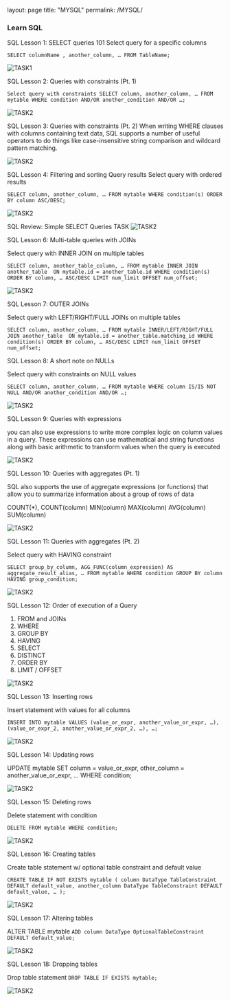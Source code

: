 layout: page
title: "MYSQL"
permalink: /MYSQL/


### Learn SQL 
SQL Lesson 1: SELECT queries 101
Select query for a specific columns

`SELECT columnName , another_column, …
FROM TableName;`

![TASK1](./img/1.png)

SQL Lesson 2: Queries with constraints (Pt. 1)

`Select query with constraints
SELECT column, another_column, …
FROM mytable
WHERE condition
    AND/OR another_condition
    AND/OR …;`

![TASK2](./img/2.png)    

SQL Lesson 3: Queries with constraints (Pt. 2)
When writing WHERE clauses with columns containing text data, SQL supports a number of useful operators to do things like case-insensitive string comparison and wildcard pattern matching.

![TASK2](./img/3.png)  

SQL Lesson 4: Filtering and sorting Query results
Select query with ordered results

`SELECT column, another_column, …
FROM mytable
WHERE condition(s)
ORDER BY column ASC/DESC;`

![TASK2](./img/4.png) 

SQL Review: Simple SELECT Queries
TASK 
![TASK2](./img/5.png)

SQL Lesson 6: Multi-table queries with JOINs

Select query with INNER JOIN on multiple tables

`SELECT column, another_table_column, …
FROM mytable
INNER JOIN another_table 
    ON mytable.id = another_table.id
WHERE condition(s)
ORDER BY column, … ASC/DESC
LIMIT num_limit OFFSET num_offset;`

![TASK2](./img/6.png)


SQL Lesson 7: OUTER JOINs

Select query with LEFT/RIGHT/FULL JOINs on multiple tables

`SELECT column, another_column, …
FROM mytable
INNER/LEFT/RIGHT/FULL JOIN another_table 
    ON mytable.id = another_table.matching_id
WHERE condition(s)
ORDER BY column, … ASC/DESC
LIMIT num_limit OFFSET num_offset;`



SQL Lesson 8: A short note on NULLs

Select query with constraints on NULL values

`SELECT column, another_column, …
FROM mytable
WHERE column IS/IS NOT NULL
AND/OR another_condition
AND/OR …;`

![TASK2](./img/7.png)


SQL Lesson 9: Queries with expressions

you can also use expressions to write more complex logic on column values in a query. These expressions can use mathematical and string functions along with basic arithmetic to transform values when the query is executed

![TASK2](./img/9.png)


SQL Lesson 10: Queries with aggregates (Pt. 1)

SQL also supports the use of aggregate expressions (or functions) that allow you to summarize information about a group of rows of data

COUNT(*), COUNT(column)	
MIN(column)	
MAX(column)
AVG(column)
SUM(column)

![TASK2](./img/10.png)

SQL Lesson 11: Queries with aggregates (Pt. 2)

Select query with HAVING constraint

`SELECT group_by_column, AGG_FUNC(column_expression) AS aggregate_result_alias, …
FROM mytable
WHERE condition
GROUP BY column
HAVING group_condition;`

![TASK2](./img/11.png)

SQL Lesson 12: Order of execution of a Query

1. FROM and JOINs
2. WHERE
3. GROUP BY
4. HAVING
5. SELECT
6. DISTINCT
7. ORDER BY
8. LIMIT / OFFSET

![TASK2](./img/12.png)

SQL Lesson 13: Inserting rows

Insert statement with values for all columns

`INSERT INTO mytable
VALUES (value_or_expr, another_value_or_expr, …),
       (value_or_expr_2, another_value_or_expr_2, …),
       …;`

![TASK2](./img/13.png)

SQL Lesson 14: Updating rows

UPDATE mytable
SET column = value_or_expr, 
    other_column = another_value_or_expr, 
    …
WHERE condition;

![TASK2](./img/14.png)

SQL Lesson 15: Deleting rows

Delete statement with condition

`DELETE FROM mytable
WHERE condition;`

![TASK2](./img/15.png)


SQL Lesson 16: Creating tables

Create table statement w/ optional table constraint and default value

`CREATE TABLE IF NOT EXISTS mytable (
    column DataType TableConstraint DEFAULT default_value,
    another_column DataType TableConstraint DEFAULT default_value,
    …
);`

![TASK2](./img/16.png)

SQL Lesson 17: Altering tables

ALTER TABLE mytable
`ADD column DataType OptionalTableConstraint 
    DEFAULT default_value;`

![TASK2](./img/17.png)

SQL Lesson 18: Dropping tables

Drop table statement
`DROP TABLE IF EXISTS mytable;`

![TASK2](./img/18.png)
